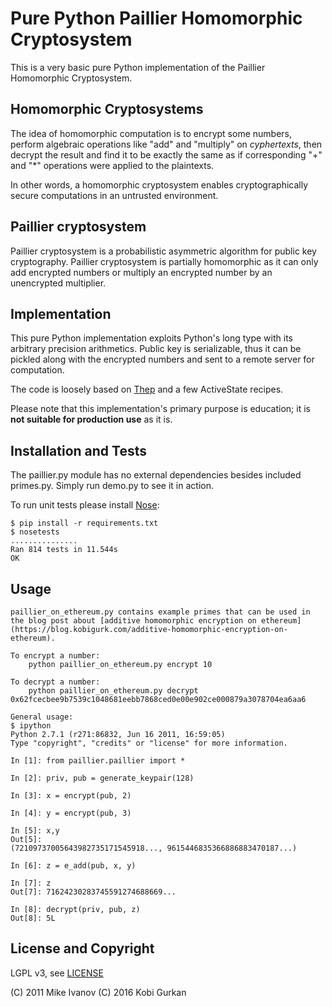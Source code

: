 Pure Python Paillier Homomorphic Cryptosystem
=============================================

This is a very basic pure Python implementation of the Paillier
Homomorphic Cryptosystem.

Homomorphic Cryptosystems
-------------------------

The idea of homomorphic computation is to encrypt some numbers,
perform algebraic operations like "add" and "multiply" on
*cyphertexts*, then decrypt the result and find it to be exactly the
same as if corresponding "+" and "*" operations were applied to the
plaintexts.

In other words, a homomorphic cryptosystem enables cryptographically
secure computations in an untrusted environment.

Paillier cryptosystem
---------------------

Paillier cryptosystem is a probabilistic asymmetric algorithm for
public key cryptography. Paillier cryptosystem is partially
homomorphic as it can only add encrypted numbers or multiply an
encrypted number by an unencrypted multiplier.

Implementation
--------------

This pure Python implementation exploits Python's long type with
its arbitrary precision arithmetics. Public key is serializable, thus
it can be pickled along with the encrypted numbers and sent to a
remote server for computation.

The code is loosely based on [Thep][1] and a few ActiveState recipes.

Please note that this implementation's primary purpose is education;
it is **not suitable for production use** as it is.

Installation and Tests
----------------------

The paillier.py module has no external dependencies besides included
primes.py. Simply run demo.py to see it in action.

To run unit tests please install [Nose][2]:

    $ pip install -r requirements.txt
    $ nosetests
    ...............
    Ran 814 tests in 11.544s
    OK

Usage
-----

    paillier_on_ethereum.py contains example primes that can be used in the blog post about [additive homomorphic encryption on ethereum](https://blog.kobigurk.com/additive-homomorphic-encryption-on-ethereum).
    
    To encrypt a number: 
        python paillier_on_ethereum.py encrypt 10
        
    To decrypt a number:
        python paillier_on_ethereum.py decrypt 0x62fcecbee9b7539c1048681eebb7868ced0e00e902ce000879a3078704ea6aa6
        
    General usage:
    $ ipython
    Python 2.7.1 (r271:86832, Jun 16 2011, 16:59:05)
    Type "copyright", "credits" or "license" for more information.

    In [1]: from paillier.paillier import *

    In [2]: priv, pub = generate_keypair(128)

    In [3]: x = encrypt(pub, 2)

    In [4]: y = encrypt(pub, 3)

    In [5]: x,y
    Out[5]:
    (72109737005643982735171545918..., 9615446835366886883470187...)

    In [6]: z = e_add(pub, x, y)

    In [7]: z
    Out[7]: 71624230283745591274688669...

    In [8]: decrypt(priv, pub, z)
    Out[8]: 5L


License and Copyright
---------------------
LGPL v3, see [LICENSE][3]

(C) 2011 Mike Ivanov
(C) 2016 Kobi Gurkan


[1]: http://code.google.com/p/thep/
[2]: http://readthedocs.org/docs/nose/en/latest/index.html
[3]: https://github.com/mikeivanov/paillier/blob/master/LICENSE

